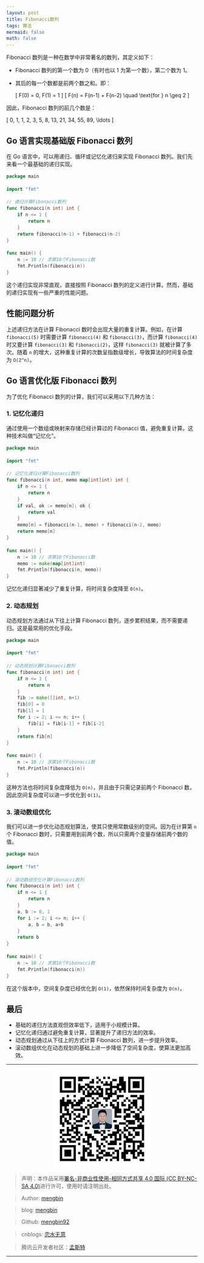 ```yaml
---
layout: post
title: Fibonacci数列
tags: 算法
mermaid: false
math: false
---  
```


Fibonacci 数列是一种在数学中非常著名的数列，其定义如下：

- Fibonacci 数列的第一个数为 0（有时也以 1 为第一个数），第二个数为 1。
- 其后的每一个数都是前两个数之和。即：
  
  \[
  F(0) = 0, F(1) = 1
  \]
  \[
  F(n) = F(n-1) + F(n-2) \quad \text{for } n \geq 2
  \]

因此，Fibonacci 数列的前几个数是：

\[
0, 1, 1, 2, 3, 5, 8, 13, 21, 34, 55, 89, \ldots
\]

## Go 语言实现基础版 Fibonacci 数列

在 Go 语言中，可以用递归、循环或记忆化递归来实现 Fibonacci 数列。我们先来看一个最基础的递归实现。

```go
package main

import "fmt"

// 递归计算Fibonacci数列
func fibonacci(n int) int {
    if n <= 1 {
        return n
    }
    return fibonacci(n-1) + fibonacci(n-2)
}

func main() {
    n := 10 // 求第10个Fibonacci数
    fmt.Println(fibonacci(n))
}
```

这个递归实现非常直观，直接按照 Fibonacci 数列的定义进行计算。然而，基础的递归实现有一些严重的性能问题。

## 性能问题分析

上述递归方法在计算 Fibonacci 数时会出现大量的重复计算。例如，在计算 `fibonacci(5)` 时需要计算 `fibonacci(4)` 和 `fibonacci(3)`，而计算 `fibonacci(4)` 时又要计算 `fibonacci(3)` 和 `fibonacci(2)`，这样 `fibonacci(3)` 就被计算了多次。随着 `n` 的增大，这种重复计算的次数呈指数级增长，导致算法的时间复杂度为 `O(2^n)`。

## Go 语言优化版 Fibonacci 数列

为了优化 Fibonacci 数列的计算，我们可以采用以下几种方法：

### 1. 记忆化递归

通过使用一个数组或映射来存储已经计算过的 Fibonacci 值，避免重复计算。这种技术叫做“记忆化”。

```go
package main

import "fmt"

// 记忆化递归计算Fibonacci数列
func fibonacci(n int, memo map[int]int) int {
    if n <= 1 {
        return n
    }
    if val, ok := memo[n]; ok {
        return val
    }
    memo[n] = fibonacci(n-1, memo) + fibonacci(n-2, memo)
    return memo[n]
}

func main() {
    n := 10 // 求第10个Fibonacci数
    memo := make(map[int]int)
    fmt.Println(fibonacci(n, memo))
}
```

记忆化递归显著减少了重复计算，将时间复杂度降至 `O(n)`。

### 2. 动态规划

动态规划方法通过从下往上计算 Fibonacci 数列，逐步累积结果，而不需要递归。这是最常用的优化手段。

```go
package main

import "fmt"

// 动态规划计算Fibonacci数列
func fibonacci(n int) int {
    if n <= 1 {
        return n
    }
    fib := make([]int, n+1)
    fib[0] = 0
    fib[1] = 1
    for i := 2; i <= n; i++ {
        fib[i] = fib[i-1] + fib[i-2]
    }
    return fib[n]
}

func main() {
    n := 10 // 求第10个Fibonacci数
    fmt.Println(fibonacci(n))
}
```

这种方法也将时间复杂度降低为 `O(n)`，并且由于只需记录前两个 Fibonacci 数，因此空间复杂度可以进一步优化到 `O(1)`。

### 3. 滚动数组优化

我们可以进一步优化动态规划算法，使其只使用常数级别的空间。因为在计算第 `n` 个 Fibonacci 数时，只需要用到前两个数，所以只需两个变量存储前两个数的值。

```go
package main

import "fmt"

// 滚动数组优化计算Fibonacci数列
func fibonacci(n int) int {
    if n <= 1 {
        return n
    }
    a, b := 0, 1
    for i := 2; i <= n; i++ {
        a, b = b, a+b
    }
    return b
}

func main() {
    n := 10 // 求第10个Fibonacci数
    fmt.Println(fibonacci(n))
}
```

在这个版本中，空间复杂度已经优化到 `O(1)`，依然保持时间复杂度为 `O(n)`。

## 最后

- 基础的递归方法直观但效率低下，适用于小规模计算。
- 记忆化递归通过避免重复计算，显著提升了递归方法的效率。
- 动态规划通过从下往上的方式计算 Fibonacci 数列，进一步提升效率。
- 滚动数组优化在动态规划的基础上进一步降低了空间复杂度，使算法更加高效。  

---

<div align="center">
  <img src="../img/qrcode_wechat.jpg" alt="孟斯特">
</div>

> 声明：本作品采用[署名-非商业性使用-相同方式共享 4.0 国际 (CC BY-NC-SA 4.0)](https://creativecommons.org/licenses/by-nc-sa/4.0/deed.zh)进行许可，使用时请注明出处。  

> Author: [mengbin](mengbin1992@outlook.com)  

> blog: [mengbin](https://mengbin.top)  

> Github: [mengbin92](https://mengbin92.github.io/)  

> cnblogs: [恋水无意](https://www.cnblogs.com/lianshuiwuyi/)  

> 腾讯云开发者社区：[孟斯特](https://cloud.tencent.com/developer/user/6649301)  

---
